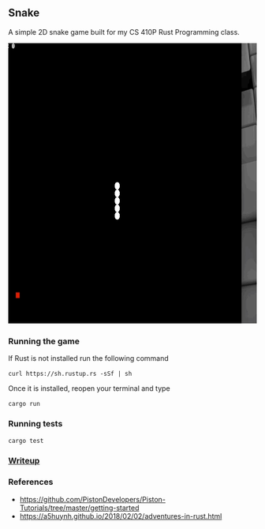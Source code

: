 ## Snake
A simple 2D snake game built for my CS 410P Rust Programming class. 

<img src="https://github.com/bbauley/snake-game/blob/master/assets/imgs/snake.gif" width="760" height="568" /> 

### Running the game
If Rust is not installed run the following command
```
curl https://sh.rustup.rs -sSf | sh
```
Once it is installed, reopen your terminal and type
```
cargo run
```

### Running tests
```
cargo test
```

### [Writeup](https://github.com/bbauley/snake-game/wiki/Writeup)

### References
- https://github.com/PistonDevelopers/Piston-Tutorials/tree/master/getting-started
- https://a5huynh.github.io/2018/02/02/adventures-in-rust.html


